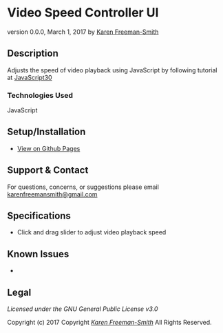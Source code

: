 # Video Speed Controller UI
version 0.0.0, March 1, 2017
by [Karen Freeman-Smith](https://karenfreemansmith.github.io)

## Description
  Adjusts the speed of video playback using JavaScript by following tutorial at [JavaScript30](https://github.com/wesbos/JavaScript30)

### Technologies Used
JavaScript

## Setup/Installation
* [View on Github Pages](https://karenfreemansmith.github.io/JS30-Day28-VideoTiming/)

## Support & Contact
For questions, concerns, or suggestions please email karenfreemansmith@gmail.com

## Specifications
* Click and drag slider to adjust video playback speed

## Known Issues
*

## Legal
*Licensed under the GNU General Public License v3.0*

Copyright (c) 2017 Copyright _[Karen Freeman-Smith](https://karenfreemansmith.github.io)_ All Rights Reserved.
